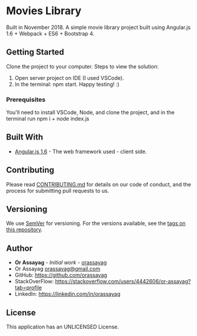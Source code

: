 # Movies Library

Built in November 2018. A simple movie library project built using Angular.js 1.6 + Webpack + ES6 + Bootstrap 4.

## Getting Started

Clone the project to your computer.
Steps to view the solution:
1. Open server project on IDE (I used VSCode).
2. In the terminal: npm start.
Happy testing! :)

### Prerequisites

You'll need to install VSCode, Node, and clone the project, and in the terminal run npm i + node index.js

## Built With

* [Angular.js 1.6](https://code.angularjs.org/1.6.10/docs/guide) - The web framework used - client side.

## Contributing

Please read [CONTRIBUTING.md](https://gist.github.com/PurpleBooth/b24679402957c63ec426) for details on our code of conduct, and the process for submitting pull requests to us.

## Versioning

We use [SemVer](http://semver.org/) for versioning. For the versions available, see the [tags on this repository](https://github.com/your/project/tags).

## Author

* **Or Assayag** - *Initial work* - [orassayag](https://github.com/orassayag)
* Or Assayag <orassayag@gmail.com>
* GitHub: https://github.com/orassayag
* StackOverFlow: https://stackoverflow.com/users/4442606/or-assayag?tab=profile
* LinkedIn: https://linkedin.com/in/orassayag

## License

This application has an UNLICENSED License.